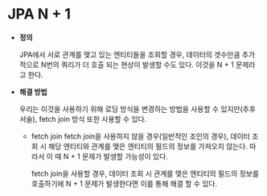 # JPA N + 1


- **정의**

	JPA에서 서로 관계를 맺고 있는 엔티티들을 조회할 경우, 데이터의 갯수만큼 추가적으로 N번의 쿼리가 더 호출 되는 현상이 발생할 수도 있다. 
	이것을 N + 1 문제라고 한다.
	
- **해결 방법**

	우리는 이것을 사용하기 위해 로딩 방식을 변경하는 방법을 사용할 수 있지만(추후 서술),
	fetch join 방식 또한 사용할 수 있다.
	
	- fetch join
		fetch join을 사용하지 않을 경우(일반적인 조인의 경우),
		데이터 조회 시 해당 엔티티와 관계를 맺은 엔티티의 필드의 정보를 가져오지 않는다. 
		따라서 이 때 N + 1 문제가 발생할 가능성이 있다.
        
		fetch join을 사용할 경우,
		데이터 조회 시 관계를 맺은 엔티티의 필드의 정보를 호출하기에
		N + 1 문제가 발생한다면 이를 통해 해결 할 수 있다.
